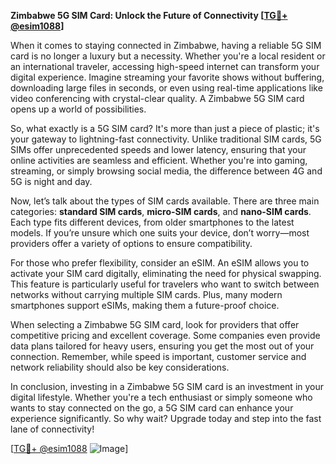 **Zimbabwe 5G SIM Card: Unlock the Future of Connectivity [[TG💪+ @esim1088](https://t.me/s/esim1088)]**

When it comes to staying connected in Zimbabwe, having a reliable 5G SIM card is no longer a luxury but a necessity. Whether you're a local resident or an international traveler, accessing high-speed internet can transform your digital experience. Imagine streaming your favorite shows without buffering, downloading large files in seconds, or even using real-time applications like video conferencing with crystal-clear quality. A Zimbabwe 5G SIM card opens up a world of possibilities.

So, what exactly is a 5G SIM card? It's more than just a piece of plastic; it's your gateway to lightning-fast connectivity. Unlike traditional SIM cards, 5G SIMs offer unprecedented speeds and lower latency, ensuring that your online activities are seamless and efficient. Whether you're into gaming, streaming, or simply browsing social media, the difference between 4G and 5G is night and day.

Now, let’s talk about the types of SIM cards available. There are three main categories: **standard SIM cards**, **micro-SIM cards**, and **nano-SIM cards**. Each type fits different devices, from older smartphones to the latest models. If you’re unsure which one suits your device, don’t worry—most providers offer a variety of options to ensure compatibility.

For those who prefer flexibility, consider an eSIM. An eSIM allows you to activate your SIM card digitally, eliminating the need for physical swapping. This feature is particularly useful for travelers who want to switch between networks without carrying multiple SIM cards. Plus, many modern smartphones support eSIMs, making them a future-proof choice.

When selecting a Zimbabwe 5G SIM card, look for providers that offer competitive pricing and excellent coverage. Some companies even provide data plans tailored for heavy users, ensuring you get the most out of your connection. Remember, while speed is important, customer service and network reliability should also be key considerations.

In conclusion, investing in a Zimbabwe 5G SIM card is an investment in your digital lifestyle. Whether you're a tech enthusiast or simply someone who wants to stay connected on the go, a 5G SIM card can enhance your experience significantly. So why wait? Upgrade today and step into the fast lane of connectivity! 

[[TG💪+ @esim1088](https://t.me/s/esim1088) ![Image](https://i.postimg.cc/Y0z9fWf4/image.png)]
